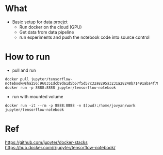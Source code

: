 # What
* Basic setup for data proejct
  * Run docker on the cloud (GPU)
  * Get data from data pipeline
  * run experiments and push the notebook code into source control

# How to run
* pull and run
```
docker pull jupyter/tensorflow-notebook@sha256:960351dcb9da1d5b57f5d57c32a8295a3231a28248b71491aba4f79a01e36ddd
docker run -p 8888:8888 jupyter/tensorflow-notebook
```

* run with mounted volume
```
docker run -it --rm -p 8888:8888 -v $(pwd):/home/jovyan/work jupyter/tensorflow-notebook
```

# Ref
https://github.com/jupyter/docker-stacks  
https://hub.docker.com/r/jupyter/tensorflow-notebook/  

